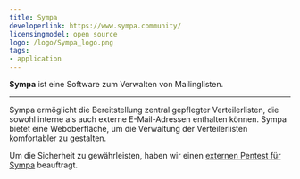 ```yaml
---
title: Sympa
developerlink: https://www.sympa.community/
licensingmodel: open source
logo: /logo/Sympa_logo.png
tags:
- application
---
```

__Sympa__ ist eine Software zum Verwalten von Mailinglisten. 

---

Sympa ermöglicht die Bereitstellung zentral gepflegter Verteilerlisten, die sowohl interne als auch externe E-Mail-Adressen enthalten können.
Sympa bietet eine Weboberfläche, um die Verwaltung der Verteilerlisten komfortabler zu gestalten.

Um die Sicherheit zu gewährleisten, haben wir einen [externen Pentest für Sympa](/pentest/WASPT-Ergebnisbericht-Landeshaupstadt-Muenchen_Sympa-short-version-publishable_final.pdf) beauftragt.
